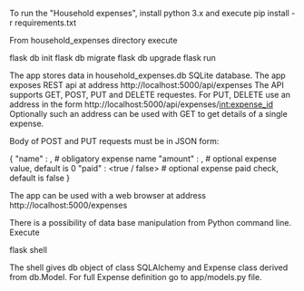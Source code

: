 To run the "Household expenses", install python 3.x and execute
pip install -r requirements.txt

From household_expenses directory execute

flask db init
flask db migrate
flask db upgrade
flask run

The app stores data in household_expenses.db SQLite database.
The app exposes REST api at address http://localhost:5000/api/expenses
The API supports GET, POST, PUT and DELETE requestes.
For PUT, DELETE use an address in the form http://localhost:5000/api/expenses/<int:expense_id>
Optionally such an address can be used with GET to get details of a single expense.

Body of POST and PUT requests must be in JSON form:

{
    "name" : <string>,      # obligatory expense name
    "amount" : <number>,    # optional expense value, default is 0
    "paid" : <true / false> # optional expense paid check, default is false
}

The app can be used with a web browser at address http://localhost:5000/expenses

There is a possibility of data base manipulation from Python command line. Execute

flask shell

The shell gives db object of class SQLAlchemy and Expense class derived from db.Model. For full Expense definition go to app/models.py file.
